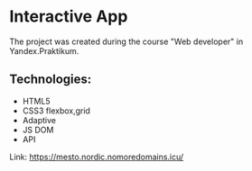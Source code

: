 # Interactive App
The project was created during the course "Web developer" in Yandex.Praktikum.
## Technologies:
 - HTML5 
 - CSS3 flexbox,grid
 - Adaptive
 - JS DOM
 - API


Link:
https://mesto.nordic.nomoredomains.icu/




 

